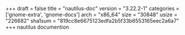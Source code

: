 +++
draft = false
title = "nautilus-doc"
version = "3.22.2-1"
categories = ['gnome-extra', 'gnome-docs']
arch = "x86_64"
size = "30848"
usize = "226682"
sha1sum = "819cc8e6675123edfa2b5f33b6553165eec2a6a7"
+++
nautilus documention